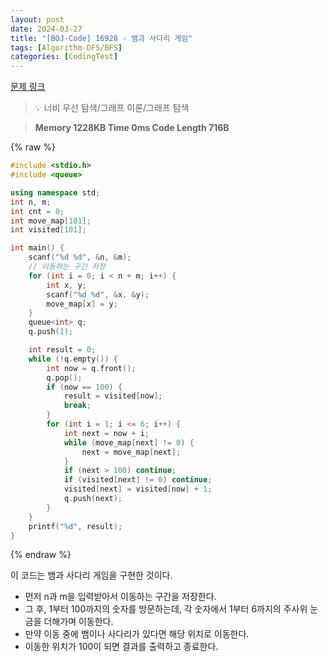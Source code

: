 ```yaml
---
layout: post
date: 2024-03-27
title: "[BOJ-Code] 16928 - 뱀과 사다리 게임"
tags: [Algorithm-DFS/BFS]
categories: [CodingTest]
---
```


[문제 링크](https://www.acmicpc.net/problem/16928)


> 💡 너비 우선 탐색/그래프 이론/그래프 탐색


> **Memory   1228KB                                   Time   0ms                                Code Length   716B**



{% raw %}
```c++
#include <stdio.h>
#include <queue>

using namespace std;
int n, m;
int cnt = 0;
int move_map[101];
int visited[101];

int main() {
	scanf("%d %d", &n, &m);
	// 이동하는 구간 저장
	for (int i = 0; i < n + m; i++) {
		int x, y;
		scanf("%d %d", &x, &y);
		move_map[x] = y;
	}
	queue<int> q;
	q.push(1);

	int result = 0;
	while (!q.empty()) {
		int now = q.front();
		q.pop();
		if (now == 100) {
			result = visited[now];
			break;
		}
		for (int i = 1; i <= 6; i++) {
			int next = now + i;
			while (move_map[next] != 0) {
				next = move_map[next];
			}
			if (next > 100) continue;
			if (visited[next] != 0)	continue;
			visited[next] = visited[now] + 1;
			q.push(next);
		}
	}
	printf("%d", result);
}
```
{% endraw %}



이 코드는 뱀과 사다리 게임을 구현한 것이다.
- 먼저 n과 m을 입력받아서 이동하는 구간을 저장한다.
- 그 후, 1부터 100까지의 숫자를 방문하는데, 각 숫자에서 1부터 6까지의 주사위 눈금을 더해가며 이동한다.
- 만약 이동 중에 뱀이나 사다리가 있다면 해당 위치로 이동한다.
- 이동한 위치가 100이 되면 결과를 출력하고 종료한다.

